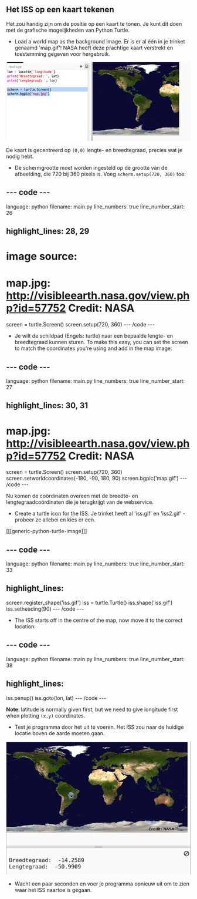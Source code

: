 ## Het ISS op een kaart tekenen

Het zou handig zijn om de positie op een kaart te tonen. Je kunt dit doen met de grafische mogelijkheden van Python Turtle.

+ Load a world map as the background image. Er is er al één in je trinket genaamd 'map.gif'! NASA heeft deze prachtige kaart verstrekt en toestemming gegeven voor hergebruik. 

![screenshot](images/iss-map.png)

De kaart is gecentreerd op ` (0,0) ` lengte- en breedtegraad, precies wat je nodig hebt.

+ De schermgrootte moet worden ingesteld op de grootte van de afbeelding, die 720 bij 360 pixels is. Voeg ` scherm.setup(720, 360) ` toe:

## \--- code \---

language: python filename: main.py line_numbers: true line_number_start: 26

## highlight_lines: 28, 29

# image source:

# map.jpg: http://visibleearth.nasa.gov/view.php?id=57752 Credit: NASA

screen = turtle.Screen() screen.setup(720, 360) \--- /code \---

+ Je wilt de schildpad (Engels: turtle) naar een bepaalde lengte- en breedtegraad kunnen sturen. To make this easy, you can set the screen to match the coordinates you're using and add in the map image:

## \--- code \---

language: python filename: main.py line_numbers: true line_number_start: 27

## highlight_lines: 30, 31

# map.jpg: http://visibleearth.nasa.gov/view.php?id=57752 Credit: NASA

screen = turtle.Screen() screen.setup(720, 360) screen.setworldcoordinates(-180, -90, 180, 90) screen.bgpic('map.gif') \--- /code \---

Nu komen de coördinaten overeen met de breedte- en lengtegraadcoördinaten die je terugkrijgt van de webservice.

+ Create a turtle icon for the ISS. Je trinket heeft al 'iss.gif' en 'iss2.gif' - probeer ze allebei en kies er een. 

[[[generic-python-turtle-image]]]

## \--- code \---

language: python filename: main.py line_numbers: true line_number_start: 33

## highlight_lines:

screen.register_shape('iss.gif') iss = turtle.Turtle() iss.shape('iss.gif') iss.setheading(90) \--- /code \---

+ The ISS starts off in the centre of the map, now move it to the correct location:

## \--- code \---

language: python filename: main.py line_numbers: true line_number_start: 38

## highlight_lines:

iss.penup() iss.goto(lon, lat) \--- /code \---

**Note**: latitude is normally given first, but we need to give longitude first when plotting `(x,y)` coordinates.

+ Test je programma door het uit te voeren. Het ISS zou naar de huidige locatie boven de aarde moeten gaan. 

![screenshot](images/iss-plotted.png)

+ Wacht een paar seconden en voer je programma opnieuw uit om te zien waar het ISS naartoe is gegaan.